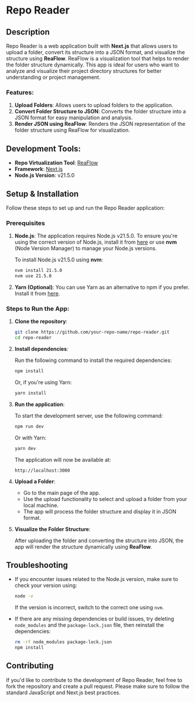 # Repo Reader

## Description

Repo Reader is a web application built with **Next.js** that allows users to upload a folder, convert its structure into a JSON format, and visualize the structure using **ReaFlow**. ReaFlow is a visualization tool that helps to render the folder structure dynamically. This app is ideal for users who want to analyze and visualize their project directory structures for better understanding or project management.

### Features:
1. **Upload Folders**: Allows users to upload folders to the application.
2. **Convert Folder Structure to JSON**: Converts the folder structure into a JSON format for easy manipulation and analysis.
3. **Render JSON using ReaFlow**: Renders the JSON representation of the folder structure using ReaFlow for visualization.

## Development Tools:

- **Repo Virtualization Tool**: [ReaFlow](https://reaflow.dev/?ref=jsoncrack.com)
- **Framework**: [Next.js](https://nextjs.org/)
- **Node.js Version**: v21.5.0

## Setup & Installation

Follow these steps to set up and run the Repo Reader application:

### Prerequisites

1. **Node.js**: The application requires Node.js v21.5.0. To ensure you're using the correct version of Node.js, install it from [here](https://nodejs.org/) or use **nvm** (Node Version Manager) to manage your Node.js versions.

   To install Node.js v21.5.0 using **nvm**:

   ```bash
   nvm install 21.5.0
   nvm use 21.5.0
   ```

2. **Yarn (Optional)**: You can use Yarn as an alternative to npm if you prefer. Install it from [here](https://yarnpkg.com/getting-started/install).

### Steps to Run the App:

1. **Clone the repository**:

   ```bash
   git clone https://github.com/your-repo-name/repo-reader.git
   cd repo-reader
   ```

2. **Install dependencies**:

   Run the following command to install the required dependencies:

   ```bash
   npm install
   ```

   Or, if you're using Yarn:

   ```bash
   yarn install
   ```

3. **Run the application**:

   To start the development server, use the following command:

   ```bash
   npm run dev
   ```

   Or with Yarn:

   ```bash
   yarn dev
   ```

   The application will now be available at:

   ```
   http://localhost:3000
   ```

4. **Upload a Folder**:

   - Go to the main page of the app.
   - Use the upload functionality to select and upload a folder from your local machine.
   - The app will process the folder structure and display it in JSON format.

5. **Visualize the Folder Structure**:

   After uploading the folder and converting the structure into JSON, the app will render the structure dynamically using **ReaFlow**.

## Troubleshooting

- If you encounter issues related to the Node.js version, make sure to check your version using:

  ```bash
  node -v
  ```

  If the version is incorrect, switch to the correct one using `nvm`.

- If there are any missing dependencies or build issues, try deleting `node_modules` and the `package-lock.json` file, then reinstall the dependencies:

  ```bash
  rm -rf node_modules package-lock.json
  npm install
  ```

## Contributing

If you'd like to contribute to the development of Repo Reader, feel free to fork the repository and create a pull request. Please make sure to follow the standard JavaScript and Next.js best practices.